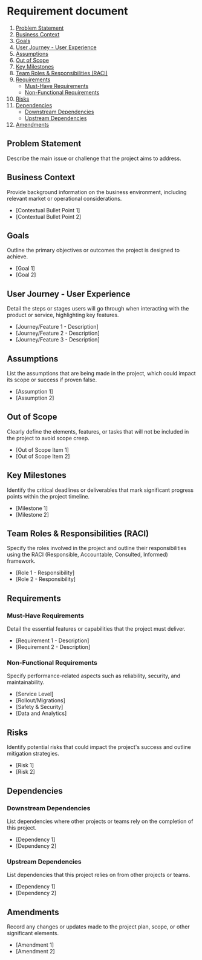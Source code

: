 # Requirement document

1. [Problem Statement](#problem-statement)
2. [Business Context](#business-context)
3. [Goals](#goals)
4. [User Journey - User Experience](#user-journey---user-experience)
5. [Assumptions](#assumptions)
6. [Out of Scope](#out-of-scope)
7. [Key Milestones](#key-milestones)
8. [Team Roles & Responsibilities (RACI)](#team-roles--responsibilities-raci)
9. [Requirements](#requirements)
   - [Must-Have Requirements](#must-have-requirements)
   - [Non-Functional Requirements](#non-functional-requirements)
10. [Risks](#risks)
11. [Dependencies](#dependencies)
    - [Downstream Dependencies](#downstream-dependencies)
    - [Upstream Dependencies](#upstream-dependencies)
12. [Amendments](#amendments)

## Problem Statement
Describe the main issue or challenge that the project aims to address.

## Business Context
Provide background information on the business environment, including relevant market or operational considerations.

- [Contextual Bullet Point 1]
- [Contextual Bullet Point 2]

## Goals
Outline the primary objectives or outcomes the project is designed to achieve.

- [Goal 1]
- [Goal 2]

## User Journey - User Experience
Detail the steps or stages users will go through when interacting with the product or service, highlighting key features.

- [Journey/Feature 1 - Description]
- [Journey/Feature 2 - Description]
- [Journey/Feature 3 - Description]

## Assumptions
List the assumptions that are being made in the project, which could impact its scope or success if proven false.

- [Assumption 1]
- [Assumption 2]

## Out of Scope
Clearly define the elements, features, or tasks that will not be included in the project to avoid scope creep.

- [Out of Scope Item 1]
- [Out of Scope Item 2]

## Key Milestones
Identify the critical deadlines or deliverables that mark significant progress points within the project timeline.

- [Milestone 1]
- [Milestone 2]

## Team Roles & Responsibilities (RACI)
Specify the roles involved in the project and outline their responsibilities using the RACI (Responsible, Accountable, Consulted, Informed) framework.

- [Role 1 - Responsibility]
- [Role 2 - Responsibility]

## Requirements

### Must-Have Requirements
Detail the essential features or capabilities that the project must deliver.

- [Requirement 1 - Description]
- [Requirement 2 - Description]

### Non-Functional Requirements
Specify performance-related aspects such as reliability, security, and maintainability.

- [Service Level]
- [Rollout/Migrations]
- [Safety & Security]
- [Data and Analytics]

## Risks
Identify potential risks that could impact the project's success and outline mitigation strategies.

- [Risk 1]
- [Risk 2]

## Dependencies

### Downstream Dependencies
List dependencies where other projects or teams rely on the completion of this project.

- [Dependency 1]
- [Dependency 2]

### Upstream Dependencies
List dependencies that this project relies on from other projects or teams.

- [Dependency 1]
- [Dependency 2]

## Amendments
Record any changes or updates made to the project plan, scope, or other significant elements.

- [Amendment 1]
- [Amendment 2]
